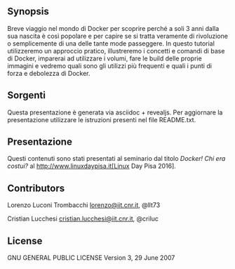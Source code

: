 ## Synopsis

Breve viaggio nel mondo di Docker per scoprire perché a soli 3 anni
dalla sua nascita è così popolare e per capire se si tratta veramente
di rivoluzione o semplicemente di una delle tante mode passeggere. In
questo tutorial utilizzeremo un approccio pratico, illustreremo i
concetti e comandi di base di Docker, imparerai ad utilizzare i
volumi, fare le build delle proprie immagini e vedremo quali sono gli
utilizzi più frequenti e quali i punti di forza e debolezza di Docker.

## Sorgenti

Questa presentazione è generata via asciidoc + revealjs.
Per aggiornare la presentazione utilizzare le istruzioni presenti nel file
README.txt.

## Presentazione

Questi contenuti sono stati presentati al seminario dal titolo *Docker! Chi era costui?* al http://www.linuxdaypisa.it[Linux Day Pisa 2016].

## Contributors

Lorenzo Luconi Trombacchi <lorenzo@iit.cnr.it>, @llt73

Cristian Lucchesi <cristian.lucchesi@iit.cnr.it>, @criluc

## License

GNU GENERAL PUBLIC LICENSE
Version 3, 29 June 2007
